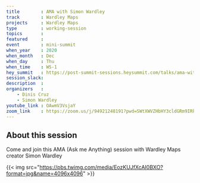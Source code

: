 ```yaml
---
title        : AMA with Simon Wardley
track        : Wardley Maps
projects     : Wardley Maps
type         : working-session
topics       :
featured     :
event        : mini-summit
when_year    : 2020
when_month   : Dec
when_day     : Thu
when_time    : WS-1
hey_summit   : https://post-summit-sessions.heysummit.com/talks/ama-with-simon-wardley/
session_slack:
description  :
organizers   :
    - Dinis Cruz
    - Simon Wardley
youtube_link : OAwmV3VsjaY
zoom_link    : https://zoom.us/j/94921248191?pwd=SWtXWVZHbHY3cldGRm9IRkxubStGUT09
---
```


## About this session

Come and join this AMA (Ask me Anything) session with Wardley Maps creator Simon Wardley

{{< img src="https://pbs.twimg.com/media/EozKUJfXcAI0BXO?format=jpg&name=4096x4096" >}}
